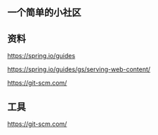 ## 一个简单的小社区
## 资料
https://spring.io/guides
  
https://spring.io/guides/gs/serving-web-content/

https://git-scm.com/
## 工具
https://git-scm.com/
